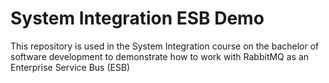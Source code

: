 # System Integration ESB Demo
This repository is used in the System Integration course on the bachelor of software development to demonstrate how to work with RabbitMQ as an Enterprise Service Bus (ESB)
